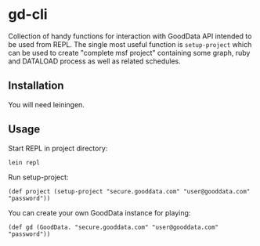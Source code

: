 # gd-cli

Collection of handy functions for interaction with GoodData API intended to be used from REPL. The single most useful function is ```setup-project``` which can be used to create "complete msf project" containing some graph, ruby and DATALOAD process as well as related schedules.

## Installation

You will need leiningen.

## Usage
       
 Start REPL in project directory:

```lein repl```

Run setup-project:

```(def project (setup-project "secure.gooddata.com" "user@gooddata.com" "password"))```

You can create your own GoodData instance for playing:

```(def gd (GoodData. "secure.gooddata.com" "user@gooddata.com" "password"))```

